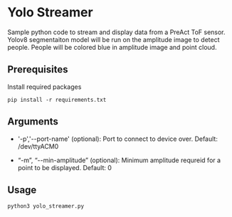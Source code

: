 # Yolo Streamer
Sample python code to stream and display data from a PreAct ToF sensor.  Yolov8 segmentaiton model will be run on the amplitude image to detect people.  People will be colored blue in amplitude image and point cloud.

## Prerequisites 
Install required packages
```
pip install -r requirements.txt
```

## Arguments


- '-p','--port-name'  (optional): Port to connect to device over. Default: /dev/ttyACM0

- “-m”, “--min-amplitude” (optional): Minimum amplitude requreid for a point to be displayed.  Default: 0

## Usage

```
python3 yolo_streamer.py
```

